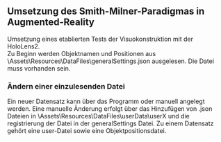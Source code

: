 ## Umsetzung des Smith-Milner-Paradigmas in Augmented-Reality

Umsetzung eines etablierten Tests der Visuokonstruktion mit der HoloLens2. \
Zu Beginn werden Objektnamen und Positionen aus \Assets\Resources\DataFiles\generalSettings.json ausgelesen. 
Die Datei muss vorhanden sein. 

### Ändern einer einzulesenden Datei
Ein neuer Datensatz kann über das Programm oder manuell angelegt werden. 
Eine manuelle Änderung erfolgt über das Hinzufügen von .json Dateien in \Assets\Resources\DataFiles\userData\userX und die 
registrierung der Datei in der generalSettings Datei.
Zu einem Datensatz gehört eine user-Datei sowie eine Objektpositionsdatei.


